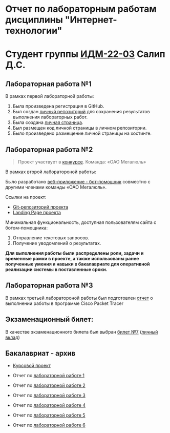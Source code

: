 # Отчет по лабораторным работам дисциплины "Интернет-технологии"
# Студент группы [ИДМ-22-03](https://github.com/stankin/design-2022/wiki/list-idm-22-03) Салип Д.С.

## Лабораторная работа №1

В рамках первой лабораторной работы:

1. Была произведена регистрация в GitHub.
2. Был создан [личный репозиторий](https://github.com/Welpodron/welpodron.github.io) для сохранения результатов выполнения лабораторных работ.
3. Была создана [личная страница](https://welpodron.github.io/).
4. Был размещен код личной страницы в личном репозитории.
5. Было произведено размещение личной страницы на хостинге.

## Лабораторная работа №2

> Проект участвует в [конкурсе](https://idmit.ru/). Команда: «ОАО Мегалюль»

В рамках второй лаборатороной работы:

Было разработано [веб-приложение - бот-помощник](https://welpodron.github.io/kill_me/) совместно с другими членами команды «ОАО Мегалюль».

Ссылки на проект:

* [Git-репозиторий проекта](https://github.com/lulu2kan/Megalul)
* [Landing Page проекта](https://alekseygitpub.github.io/)

Минимальная функциональность, доступная пользователям сайта с ботом-помощника:

1. Отправление текстовых запросов.
2. Получение уводомлений о результатах.

**Для выполнения работы были распределены роли, задачи и временные рамки в проекте, а также использованы ранее полученные умения и навыки в бакалавриате для оперативной реализации системы в поставленные сроки.** 

## Лабораторная работа №3

В рамках третьей лаборатороной работы был подготовлен [отчет](https://docs.google.com/document/d/1-a7YnYALawn5uDJ6lek1hsA0oB2FV0Bd/edit?usp=sharing&ouid=103630481525366677142&rtpof=true&sd=true) о выполнении работы в программе Cisco Packet Tracer

## Экзаменационный билет:

В качестве экзаменационного билета был выбран [билет №7](https://github.com/stankin/inet-2022/wiki/exam07) ([личный вклад](https://github.com/stankin/inet-2022/wiki/exam07/_compare/ad4089d5dafc424f39546c94b80f0f5163440427...0c6b29e59a4ca0c800870fe3239f67d8f0559dd5))

## Бакалавриат - архив

* [Курсовой проект](https://github.com/Welpodron/welpodron.github.io/wiki/%D0%9A%D1%83%D1%80%D1%81%D0%BE%D0%B2%D0%BE%D0%B9-%D0%BF%D1%80%D0%BE%D0%B5%D0%BA%D1%82)

* Отчет по [лабораторной работе 1](https://github.com/Welpodron/welpodron.github.io/wiki/laba1-3#)

* Отчет по [лабораторной работе 2](https://github.com/Welpodron/welpodron.github.io/wiki/Лабораторная-работа-2)

* Отчет по [лабораторной работе 3](https://github.com/Welpodron/welpodron.github.io/wiki/Лабораторная-работа-3)

* Отчет по [лабораторной работе 4](https://github.com/Welpodron/welpodron.github.io/wiki/Лабораторная-работа-4)

* Отчет по [лабораторной работе 5](https://github.com/Welpodron/welpodron.github.io/wiki/Лабораторная-работа-5)

* Отчет по [лабораторной работе 6](https://github.com/Welpodron/welpodron.github.io/wiki/Лабораторная-работа-6)
